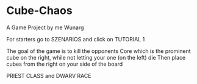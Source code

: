 # Cube-Chaos

A Game Project by me Wunarg

For starters go to SZENARIOS and click on TUTORIAL 1


The goal of the game is to kill the opponents Core which is the prominent cube on the right, 
while not letting your one (on the left) die
Then place cubes from the right on your side of the board





PRIEST CLASS
and 
DWARV RACE
